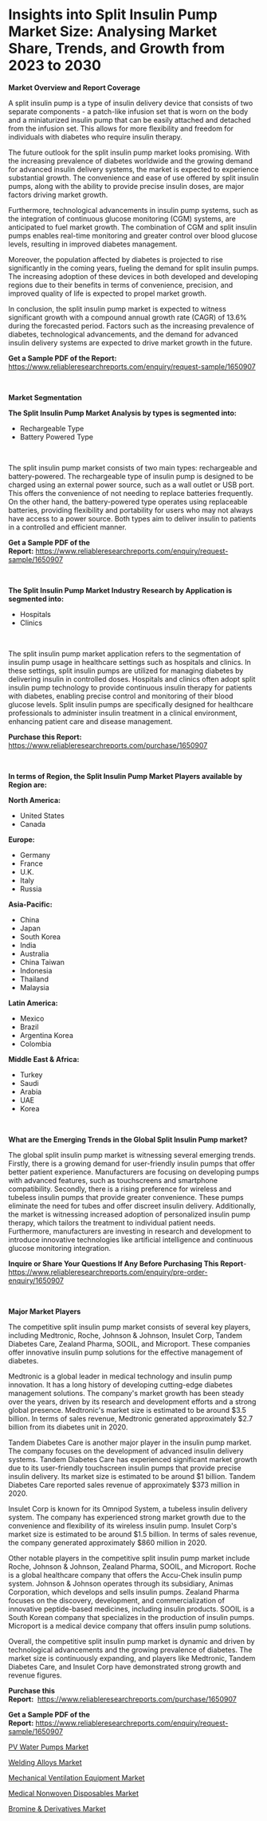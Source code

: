 <p><h1>Insights into Split Insulin Pump Market Size: Analysing Market Share, Trends, and Growth from 2023 to 2030</h1></p><p><strong>Market Overview and Report Coverage</strong></p>
<p><p>A split insulin pump is a type of insulin delivery device that consists of two separate components - a patch-like infusion set that is worn on the body and a miniaturized insulin pump that can be easily attached and detached from the infusion set. This allows for more flexibility and freedom for individuals with diabetes who require insulin therapy.</p><p>The future outlook for the split insulin pump market looks promising. With the increasing prevalence of diabetes worldwide and the growing demand for advanced insulin delivery systems, the market is expected to experience substantial growth. The convenience and ease of use offered by split insulin pumps, along with the ability to provide precise insulin doses, are major factors driving market growth. </p><p>Furthermore, technological advancements in insulin pump systems, such as the integration of continuous glucose monitoring (CGM) systems, are anticipated to fuel market growth. The combination of CGM and split insulin pumps enables real-time monitoring and greater control over blood glucose levels, resulting in improved diabetes management.</p><p>Moreover, the population affected by diabetes is projected to rise significantly in the coming years, fueling the demand for split insulin pumps. The increasing adoption of these devices in both developed and developing regions due to their benefits in terms of convenience, precision, and improved quality of life is expected to propel market growth.</p><p>In conclusion, the split insulin pump market is expected to witness significant growth with a compound annual growth rate (CAGR) of 13.6% during the forecasted period. Factors such as the increasing prevalence of diabetes, technological advancements, and the demand for advanced insulin delivery systems are expected to drive market growth in the future.</p></p>
<p><strong>Get a Sample PDF of the Report:</strong> <a href="https://www.reliableresearchreports.com/enquiry/request-sample/1650907">https://www.reliableresearchreports.com/enquiry/request-sample/1650907</a></p>
<p>&nbsp;</p>
<p><strong>Market Segmentation</strong></p>
<p><strong>The Split Insulin Pump Market Analysis by types is segmented into:</strong></p>
<p><ul><li>Rechargeable Type</li><li>Battery Powered Type</li></ul></p>
<p>&nbsp;</p>
<p><p>The split insulin pump market consists of two main types: rechargeable and battery-powered. The rechargeable type of insulin pump is designed to be charged using an external power source, such as a wall outlet or USB port. This offers the convenience of not needing to replace batteries frequently. On the other hand, the battery-powered type operates using replaceable batteries, providing flexibility and portability for users who may not always have access to a power source. Both types aim to deliver insulin to patients in a controlled and efficient manner.</p></p>
<p><strong>Get a Sample PDF of the Report:</strong>&nbsp;<a href="https://www.reliableresearchreports.com/enquiry/request-sample/1650907">https://www.reliableresearchreports.com/enquiry/request-sample/1650907</a></p>
<p>&nbsp;</p>
<p><strong>The Split Insulin Pump Market Industry Research by Application is segmented into:</strong></p>
<p><ul><li>Hospitals</li><li>Clinics</li></ul></p>
<p>&nbsp;</p>
<p><p>The split insulin pump market application refers to the segmentation of insulin pump usage in healthcare settings such as hospitals and clinics. In these settings, split insulin pumps are utilized for managing diabetes by delivering insulin in controlled doses. Hospitals and clinics often adopt split insulin pump technology to provide continuous insulin therapy for patients with diabetes, enabling precise control and monitoring of their blood glucose levels. Split insulin pumps are specifically designed for healthcare professionals to administer insulin treatment in a clinical environment, enhancing patient care and disease management.</p></p>
<p><strong>Purchase this Report:</strong>&nbsp; <a href="https://www.reliableresearchreports.com/purchase/1650907">https://www.reliableresearchreports.com/purchase/1650907</a></p>
<p>&nbsp;</p>
<p><strong>In terms of Region, the Split Insulin Pump Market Players available by Region are:</strong></p>
<p>
    <p> <strong> North America: </strong>
        <ul>
            <li>United States</li>
            <li>Canada</li>
        </ul>
        </p> 
    <p> <strong> Europe: </strong>
        <ul>
            <li>Germany</li>
            <li>France</li>
            <li>U.K.</li>
            <li>Italy</li>
            <li>Russia</li>
        </ul>
        </p> 
    <p> <strong> Asia-Pacific: </strong>
        <ul>
            <li>China</li>
            <li>Japan</li>
            <li>South Korea</li>
            <li>India</li>
            <li>Australia</li>
            <li>China Taiwan</li>
            <li>Indonesia</li>
            <li>Thailand</li>
            <li>Malaysia</li>
        </ul>
        </p> 
    <p> <strong> Latin America: </strong>
        <ul>
            <li>Mexico</li>
            <li>Brazil</li>
            <li>Argentina Korea</li>
            <li>Colombia</li>
        </ul>
        </p> 
    <p> <strong> Middle East & Africa: </strong>
        <ul>
            <li>Turkey</li>
            <li>Saudi</li>
            <li>Arabia</li>
            <li>UAE</li>
            <li>Korea</li>
        </ul>
    </p>
    </p>
<p>&nbsp;</p>
<p><strong>What are the Emerging Trends in the Global Split Insulin Pump market?</strong></p>
<p><p>The global split insulin pump market is witnessing several emerging trends. Firstly, there is a growing demand for user-friendly insulin pumps that offer better patient experience. Manufacturers are focusing on developing pumps with advanced features, such as touchscreens and smartphone compatibility. Secondly, there is a rising preference for wireless and tubeless insulin pumps that provide greater convenience. These pumps eliminate the need for tubes and offer discreet insulin delivery. Additionally, the market is witnessing increased adoption of personalized insulin pump therapy, which tailors the treatment to individual patient needs. Furthermore, manufacturers are investing in research and development to introduce innovative technologies like artificial intelligence and continuous glucose monitoring integration.</p></p>
<p><strong>Inquire or Share Your Questions If Any Before Purchasing This Report</strong>- <a href="https://www.reliableresearchreports.com/enquiry/pre-order-enquiry/1650907">https://www.reliableresearchreports.com/enquiry/pre-order-enquiry/1650907</a></p>
<p>&nbsp;</p>
<p><strong>Major Market Players</strong></p>
<p><p>The competitive split insulin pump market consists of several key players, including Medtronic, Roche, Johnson & Johnson, Insulet Corp, Tandem Diabetes Care, Zealand Pharma, SOOIL, and Microport. These companies offer innovative insulin pump solutions for the effective management of diabetes.</p><p>Medtronic is a global leader in medical technology and insulin pump innovation. It has a long history of developing cutting-edge diabetes management solutions. The company's market growth has been steady over the years, driven by its research and development efforts and a strong global presence. Medtronic's market size is estimated to be around $3.5 billion. In terms of sales revenue, Medtronic generated approximately $2.7 billion from its diabetes unit in 2020.</p><p>Tandem Diabetes Care is another major player in the insulin pump market. The company focuses on the development of advanced insulin delivery systems. Tandem Diabetes Care has experienced significant market growth due to its user-friendly touchscreen insulin pumps that provide precise insulin delivery. Its market size is estimated to be around $1 billion. Tandem Diabetes Care reported sales revenue of approximately $373 million in 2020.</p><p>Insulet Corp is known for its Omnipod System, a tubeless insulin delivery system. The company has experienced strong market growth due to the convenience and flexibility of its wireless insulin pump. Insulet Corp's market size is estimated to be around $1.5 billion. In terms of sales revenue, the company generated approximately $860 million in 2020.</p><p>Other notable players in the competitive split insulin pump market include Roche, Johnson & Johnson, Zealand Pharma, SOOIL, and Microport. Roche is a global healthcare company that offers the Accu-Chek insulin pump system. Johnson & Johnson operates through its subsidiary, Animas Corporation, which develops and sells insulin pumps. Zealand Pharma focuses on the discovery, development, and commercialization of innovative peptide-based medicines, including insulin products. SOOIL is a South Korean company that specializes in the production of insulin pumps. Microport is a medical device company that offers insulin pump solutions.</p><p>Overall, the competitive split insulin pump market is dynamic and driven by technological advancements and the growing prevalence of diabetes. The market size is continuously expanding, and players like Medtronic, Tandem Diabetes Care, and Insulet Corp have demonstrated strong growth and revenue figures.</p></p>
<p><strong>Purchase this Report:</strong>&nbsp;&nbsp;<a href="https://www.reliableresearchreports.com/purchase/1650907">https://www.reliableresearchreports.com/purchase/1650907</a></p>
<p></p>
<p><strong>Get a Sample PDF of the Report:</strong>&nbsp;<a href="https://www.reliableresearchreports.com/enquiry/request-sample/1650907">https://www.reliableresearchreports.com/enquiry/request-sample/1650907</a></p>
<p><p><a href="https://www.linkedin.com/pulse/decoding-pv-water-pumps-market-deep-dive-latest-trends/">PV Water Pumps Market</a></p><p><a href="https://medium.com/@devyncasper/welding-alloys-market-size-growth-forecast-2023-2030-4fa0ca3c1080">Welding Alloys Market</a></p><p><a href="https://medium.com/@ewellklocko/mechanical-ventilation-equipment-market-size-growth-forecast-2023-2030-01c4c77fcee1">Mechanical Ventilation Equipment Market</a></p><p><a href="https://www.linkedin.com/pulse/medical-nonwoven-disposables-market-size-share-amp-trends/">Medical Nonwoven Disposables Market</a></p><p><a href="https://www.linkedin.com/pulse/bromine-amp-derivatives-market-size-2023-2030-global/">Bromine & Derivatives Market</a></p></p>